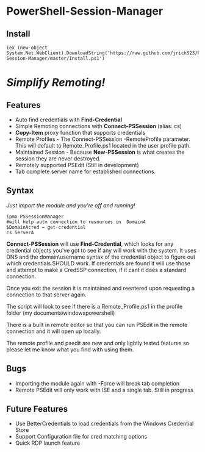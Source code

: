 PowerShell-Session-Manager
==========================

## Install ##
	iex (new-object System.Net.WebClient).DownloadString('https://raw.github.com/jrich523/PowerShell-Session-Manager/master/Install.ps1')

# *Simplify Remoting!* #

## Features ##

- Auto find credentials with **Find-Credential**
- Simple Remoting connections with **Connect-PSSession** (alias: cs)
- **Copy-Item** proxy function that supports credentials 
- Remote Profiles - The Connect-PSSession -RemoteProfile parameter. This will default to Remote_Profile.ps1 located in the user profile path.
- Maintained Session - Because **New-PSSession** is what creates the session they are never destroyed.
- Remotely supported PSEdit (Still in development)
- Tab complete server name for established connections.


## Syntax ##
*Just import the module and you're off and running!*


    ipmo PSSessionManager
    #will help auto connection to resources in  DomainA
    $DomainAcred = get-credential 
    cs ServerA


**Connect-PSSession** will use **Find-Credential**, which looks for any credential objects you've got to see if any will work with the system. It uses DNS and the domain\username syntax of the credential object to figure out which credentials SHOULD work.
If credentials are found it will use those and attempt to make a CredSSP connection, if it cant it does a standard connection.

Once you exit the session it is maintained and reentered upon requesting a connection to that server again.

The script will look to see if there is a Remote_Profile.ps1 in the profile folder (my documents\windowspowershell\)

There is a built in remote editor so that you can run PSEdit in the remote connection and it will open up locally.


The remote profile and psedit are new and only lightly tested features so please let me know what you find with using them.


## Bugs ##

- Importing the module again with -Force will break tab completion
- Remote PSEdit will only work with ISE and a single tab. Still in progress  

## Future Features ##

- Use BetterCredentials to load credentials from the Windows Credential Store
- Support Configuration file for cred matching options
- Quick RDP launch feature